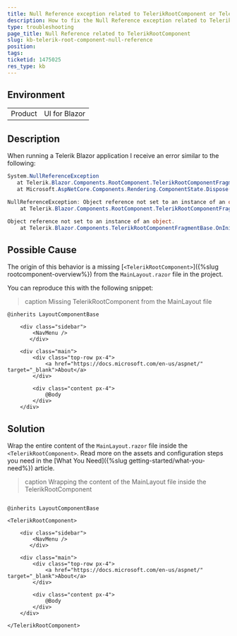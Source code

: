 ```yaml
---
title: Null Reference exception related to TelerikRootComponent or TelerikRootComponentFragment
description: How to fix the Null Reference exception related to TelerikRootComponent or TelerikRootComponentFragment
type: troubleshooting
page_title: Null Reference related to TelerikRootComponent
slug: kb-telerik-root-component-null-reference
position: 
tags: 
ticketid: 1475025
res_type: kb
---
```


## Environment

<table>
    <tbody>
        <tr>
            <td>Product</td>
            <td>UI for Blazor</td>
        </tr>
    </tbody>
</table>


## Description

When running a Telerik Blazor application I receive an error similar to the following:

````C#
System.NullReferenceException
   at Telerik.Blazor.Components.RootComponent.TelerikRootComponentFragment.Dispose()
   at Microsoft.AspNetCore.Components.Rendering.ComponentState.Dispose()
````

````C#
NullReferenceException: Object reference not set to an instance of an object.
    at Telerik.Blazor.Components.RootComponent.TelerikRootComponentFragmentBase.Dispose()
````

````C#
Object reference not set to an instance of an object.
    at Telerik.Blazor.Components.TelerikRootComponentFragmentBase.OnInitAsync()
````


## Possible Cause

The origin of this behavior is a missing [`<TelerikRootComponent>`]({%slug rootcomponent-overview%}) from the `MainLayout.razor` file in the project. 

You can reproduce this with the following snippet:

>caption Missing TelerikRootComponent from the MainLayout file

````CSHTML
@inherits LayoutComponentBase

    <div class="sidebar">
        <NavMenu />
       </div>

    <div class="main">
        <div class="top-row px-4">
            <a href="https://docs.microsoft.com/en-us/aspnet/" target="_blank">About</a>
        </div>

        <div class="content px-4">
            @Body
        </div>
    </div>
````


## Solution

Wrap the entire content of the `MainLayout.razor` file inside the `<TelerikRootComponent>`. Read more on the assets and configuration steps you need in the [What You Need]({%slug getting-started/what-you-need%}) article.

>caption Wrapping the content of the MainLayout file inside the TelerikRootComponent

````CSHTML

@inherits LayoutComponentBase

<TelerikRootComponent>

    <div class="sidebar">
        <NavMenu />
       </div>

    <div class="main">
        <div class="top-row px-4">
            <a href="https://docs.microsoft.com/en-us/aspnet/" target="_blank">About</a>
        </div>

        <div class="content px-4">
            @Body
        </div>
    </div>

</TelerikRootComponent>

````
